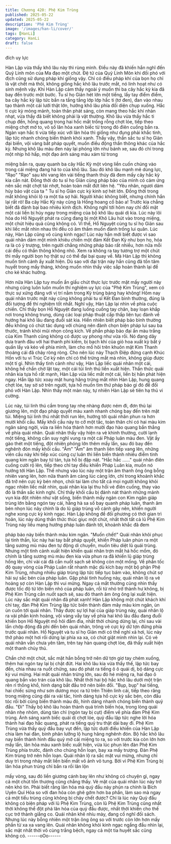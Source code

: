 ```yaml
---
title: Chương 420: Phệ Kim Trùng
published: 2025-05-22
updated: 2025-05-22
description: 'Phệ Kim Trùng'
image: '/images/han-li/cover/'
tags: [HanLi]
category: HanLi
draft: false
---
```


đích uy lực

Hàn Lập vừa thấy khô lâu này thì rùng mình. Điều này đã khiến
hắn nghĩ đến Quỷ Linh môn của Ma đạo một chút.
Đệ tử của Quỷ Linh Môn khi đối phó với địch cũng sử dụng pháp
khí giống vậy. Chỉ có điều pháp khí của bọn họ chỉ là vật chết mà
thôi, không giống hắc khô lâu trước mắt, nó linh hoạt như có sinh
mệnh vậy.
Khi Hàn Lập cảm thấy ngoài ý muốn thì ba cây hắc kỳ kia đã bay
đến trước một bước.
Tu sĩ họ Giản hét lớn một tiếng, lấy tay điểm điểm, ba cây hắc kỳ
lập tức bắn ra tầng tầng lớp lớp hắc ti (tơ đen), đan vào nhau tạo
thành một cái lưới thật lớn, hướng khô lâu phía đối diện chụp
xuống.
Hắc ti cực kỳ mỏng mảnh, toàn thân phát sáng, còn mang theo
hắc khí nhàn nhạt, vừa thấy đã biết không phải là vật thường.
Khô lâu vừa thấy hắc ti chụp đến, hồng quang trong hai hốc mắt
trống rỗng chợt lóe, tiếp theo miệng chợt mở to, vô số lân hỏa
xanh biếc từ trong đó điên cuồng bắn ra.
Ngàn vạn hắc ti vừa tiếp xúc với lân hỏa thì giống như đụng phải
khắc tinh, lập tức nhanh chóng biến thành khói xanh.
Thấy vậy, thần sắc tu sĩ họ Giản đại biến, vội vàng bắt pháp
quyết, muốn điều động thần thông khác của hắc kỳ.
Nhưng khô lâu màu đen này lại phóng lớn như bánh xe, sau đó
chỉ trong một nhịp hô hấp, một đạo ánh sáng màu xám từ trong

miệng bắn ra, quay quanh ba cây Hắc Kỳ một vòng liền cuốn
chúng vào trong cái miệng đang há to của khô lâu.
Sau đó khô lâu mạnh mẽ dùng lực, "Rạo" "Rạo" sau khi vang lên
vài tiếng thanh thúy đã đem mấy cây hắc kỳ kia cắn nát. Đồng
thời do tu sĩ họ Giản cùng pháp bảo của mình có cảm ứng nên
sắc mặt chợt tái nhợt, hoàn toàn mất đứt liên hệ.
"Yêu nhân, ngươi dám hủy bảo vật của ta " Tu sĩ họ Giản cực kỳ
kinh sợ hét lớn. Đồng thời trong mắt không khỏi lộ ra một tia sợ
hãi.
Người khác không biết, nhưng chính hắn lại rất rõ!
Ba cây Hắc Kỳ này cũng là Hồng hoang cổ bảo a! Trước kia
chẳng biết đã đánh bại bao nhiêu kình địch. Không nghĩ tới hôm
nay chỉ đối mặt một cái liền bị hủy ngay trong miệng của bộ khô
lâu quái dị kia.
Lúc này lôi hỏa do Hồ Nguyệt phát ra cũng đang bị một Khô Lâu
hút vào trong miệng, một chút hiệu quả cũng không có.
Vì thế, Hồ Nguyệt cùng tu sĩ họ Giản sau khi liếc mắt nhìn nhau
thì đều có âm thầm muốn đánh trống lui quân.
Lúc này, Hàn Lập cũng vô cùng kinh ngạc!
Lúc này hắn mới biết được vì sao quái nhân dám một mình khiêu
chiến một đám Kết Đan Kỳ như bọn họ, hóa ra là có ỷ trượng,
trên người chẳng những pháp bảo rất nhiều, hơn nữa mỗi cái đều
có thần thông không nhỏ.
Xem ra không ra tay tương trợ một chút thì mấy người bọn họ
thật sự có thể đại bại quay về.
Mà Hàn Lập thì không muốn tình cảnh ấy xuất hiện.
Dù sao với đại trận này hắn cũng đã tốn tâm huyết trong mấy
tháng, không muốn nhìn thấy việc sắp hoàn thành lại để cho kẻ
khác hưởng.

Hơn nữa Hàn Lập tuy muốn ẩn giấu chút thực lực trước mặt mấy
người này nhưng cũng luôn luôn muốn thí nghiệm uy lực của
"Phệ Kim Trùng", xem có thực sự xứng đáng với vị trí nằm trong
Kỳ trùng bảng hay không!
Hôm nay quái nhân trước mặt này cũng không phải tu sĩ Kết Đan
bình thường, đúng là đối tượng để thí nghiệm tốt nhất.
Nghĩ vậy, Hàn Lập lại nhìn về phía cuộc chiến.
Chỉ thấy bọn Hồ Nguyệt đang luống cuống tay chân, bay loạn
khắp nơi trong không trung, dùng các loại pháp thuật cấp thấp
liên tục đánh về hướng hai khô lâu đang đuổi sát kia. Hiển nhiên
biết pháp bảo bình thường đều không có chút tác dụng với chúng
nên đành chọn biện pháp lui sau ba thước, tránh khỏi mũi nhọn
công kích.
Về phần pháp bảo đại ấn màu trắng của Kim Thanh cũng không
có được uy phong như vừa rồi.
Nó đang dây dưa tranh đâu với hai thanh phi kiếm, bị bạch khí
của giỏ hoa xuất kỳ bất ý quấn lấy và kéo về phía mình, làm cho
mồ hôi trên khuôn mặt Kim Thanh thoáng cái đã chảy ròng ròng.
Cho nên lúc này Thạch Điệp đứng cạnh Khúc Hồn với tu vi Trúc
Cơ kỳ nên chỉ có thể trừng mắt mà nhìn, không giúp được một tí
gì.
Nhìn thấy tình cảnh như vậy, Hàn Lập liếc quái nhân một cái,
không hề chần chờ lật tay, một cái túi linh thú liền xuất hiện.
Thần thức quái nhân kia tựa hồ rất mạnh, Hàn Lập vừa liếc mắt
một cái, liền bị hắn phát hiện ngay.
Hắn lập tức xoay mặt hung hăng trừng mắt nhìn Hàn Lập, hung
quang chợt lóe, tay sờ sờ trên người, tựa hồ muốn tìm thứ pháp
bảo gì đó để đối phó với Hàn Lập.
Nhìn thấy một màn này, tự nhiên Hàn Lập sẽ tiên hạ thủ vi cường.

Lúc này, túi linh thú cầm trong tay nhẹ nhàng được ném đi, đơn
thủ lại giương lên, một đạo pháp quyết màu xanh nhanh chóng
bay đến trên mặt túi.
Miệng túi linh thú nhất thời run lên, hướng tới quái nhân phun ra
hơn mười khối cầu.
Mấy khối cầu này to cỡ một tấc, toàn thân chỉ có hai màu kim
ngân sáng ngời, vừa ra liền hóa thành hơn mười đạo hào quang
bắn thẳng về phía quái nhân.
Quái nhân thấy vậy hiện ra vẻ khinh thường, cười lạnh một tiếng,
không cần suy nghĩ vung ra một cái Pháp luân màu đen.
Vật ấy gào thét một tiếng, đột nhiên phóng lớn thêm mấy lần, sau
đó bay đến nghênh đón mấy khối cầu.
"Ầm" "Ầm" âm thanh liên tiếp vang lên, những viên cầu này khi
tiếp xúc cùng cự luân thì liền biến thành nhiều điểm tinh quang
kim ngân bay tứ tán, tựa hồ bị đập nát.
"Hắc hắc ……" quái nhân điên cuồng cười rộ lên, tiếp theo chỉ tay
điều khiển Pháp Luân kia, muốn nó hướng tới Hàn Lập.
Thế nhưng vào lúc này một trận âm thanh ông ông bỗng nhiên
vang lên, hơn nữa thanh âm càng lúc càng lớn, chỉ trong khoảnh
khắc đã trở nên cực kỳ bén nhọn, chói tai làm cho tất cả mọi
người không khỏi ngạc nhiên liếc mắt nhìn, quái nhân kia lại thu
hồi vẻ điên cuồng, thay vào đó là thần sắc kinh nghi.
Chỉ thấy khối cầu bị đánh nát thành những mảnh vụn kia đột
nhiên như vật sống, biến thành mấy ngàn con Kim ngân giáp
trùng lớn bằng ngón tay cái, hằng hà sa số bay quanh pháp luân,
thanh âm bén nhọn lúc nãy chính là do lũ giáp trùng vỗ cánh gây
nên, khiến người nghe xong cực kỳ kinh ngạc.
Hàn Lập không để đối phương có thời gian trì hoãn, lúc này dùng
thần thức thúc giục một chút, nhất thời tất cả lũ Phệ Kim Trùng
này liều mạng hướng pháp luân đánh tới, khoảnh khắc đã đem

pháp bảo này biến thành màu kim ngân.
"Muốn chết!"
Quái nhân khôi phục lại tinh thần, lúc này hai tay bắt pháp quyết,
khiến Pháp luân phún ra một tầng sương mù màu đen tự động di
chuyển, muốn tiêu diệt lũ quái trùng.
Nhưng một tình cảnh xuất hiện khiến quái nhân trợn mắt há hốc
mồm, đó chính là tầng sương mù màu đen kia vừa phun ra đã
khiến lũ giáp trùng hống lên, chỉ vài cái đã cắn nuốt sạch sẽ
không còn một mống.
Về phần tốc độ quay vòng của Pháp Luân rất nhanh mặc dù kích
bay một bộ phận Phệ Kim Trùng, nhưng nhiều giáp trùng lập tức
tiếp tục bám vào, không chút sợ hãi sự sắc bén của pháp luân.
Gặp phải tình huống này, quái nhân lộ ra vẻ hoảng sợ còn Hàn
Lập thì vui mừng.
Ngay cả mắt thường cũng nhìn thấy được tốc độ từ lớn biến nhỏ
của pháp luân, rồi từ nhỏ trở thành hư không, bị Phệ Kim Trùng
cắn nuốt sạch sẽ, sau đó thanh âm ông ông lại xuất hiện.
Lúc này sắc mặt quái nhân đã phát xanh!
Hàn Lập không một chút khách khí chỉ tay, đàn Phệ Kim Trùng lập
tức biến thành đám mây màu kim ngân, ùn ùn cuốn tới quái nhân.
Thấy được sự lợi hại của giáp trùng này, quái nhân lộ ra vài phần
kinh hoảng, vội vàng vẫy tay về phía hai khô lâu đầu đang đuổi
khiến bọn Hồ Nguyệt mồ hôi đầm đìa, nhất thời chúng dừng lại,
chỉ sau vài lần chớp động đã phi đến bên quái nhân, trông vẻ cực
kỳ dữ tợn đứng phía trước quái nhân.
Hồ Nguyệt và tu sĩ họ Giản mới có thể nghỉ xả hơi, lúc này thở
phào một hơi rồi dừng lại phía xa xa, có chút giật mình nhìn lại.
Có vẻ quái nhân vẫn chưa yên tâm, trên tay hàn quang chợt lóe,
đã thấy xuất hiện một thanh chủy thủ.

Chần chờ một chút, sắc mặt hắn bỗng trở nên dữ tợn giơ tay
chém xuống, thêm hai ngón tay lại bị chặt đứt.
Hai khô lâu kia vừa thấy thế, lập tức bay đến, chia nhau ra nuốt
chửng, sau đó phát ra tiếng ô ô quái dị, bộ dáng cực kỳ vui mừng.
Hai mắt quái nhân trừng lớn, sau đó hé miệng ra, hai đạo ô quang
bắn vào trán của khô lâu.
Nhất thời hai bộ hắc khô lâu dưới một trận rên rỉ thống khổ, hình
dạng bắt đầu trở nên biến đổi.
"Bụp, bụp" hai tiếng, hai chiếc sừng như sơn dương mọc ra từ
trên Thiên linh cái, tiếp theo răng trong miệng cũng dài ra vài tấc,
hình dáng tựa hồ cực kỳ sắc bén, còn đầu tóc rối bời cũng biến
thành màu đỏ, hình dáng nhanh chóng biến thành quỷ đầu.
"Đi" Thấy bộ khô lâu hoàn thành quá trình biến hóa, trong lòng
quái nhân nhẹ nhõm, dùng tàn chỉ (ngón tay bị cụt) điểm về phía
đám Phệ Kim trùng.
Ánh sáng xanh biếc quái dị chợt lóe, quỷ đầu lập tức nghe lời hóa
thành hai đạo hắc quang, phát ra tiếng quỷ tru thật dài bay đi.
Phệ Kim Trùng vừa thấy quỷ đầu bay vụt đến, lập tức dưới điều
khiển của Hàn Lập chia làm hai đàn, binh phân lưỡng lộ hung
hăng nghênh đón.
Bộ hắc khô lâu nay biến thành hình đầu quỷ mở cái miệng to ra,
so với trước kia còn lớn hơn mấy lần, lân hỏa màu xanh biếc xuất
hiện, vừa lúc phun lên đàn Phệ Kim Trùng phía trước, đánh cho
chúng hỗn loạn, bay xa mấy trượng.
Đàn Phệ Kim trùng trở nên hỗn loạn.
Quái nhân lộ ra sắc mặt vui mừng, nhưng chỉ duy trì trong nháy
mắt liền biến mất vô ảnh vô tung.
Bởi vì Phệ Kim Trùng bị lân hỏa phun trúng chỉ bắn ra rồi lăn lộn

mấy vòng, sau đó liền giương cánh bay lên như không có chuyện
gì, ngay cả một chút tổn thương cũng chẳng thấy.
Vẻ mặt của quái nhân lúc này trở nên khó tin.
Phải biết rằng lân hỏa mà quỷ đầu này phún ra chính là Bích
Uyên Quỉ Hỏa so với đan hỏa còn ghê gớm hơn ba phần, làm sao
mà ngay cả một tiểu trùng cũng không bị cháy chết được?
Chỉ là lúc này Quỷ đầu không có biện pháp với lũ Phệ Kim Trùng,
còn lũ Phệ Kim Trùng cũng nhất thời không thể đột phá lân hỏa
của quỷ đầu được, nhất thời khiến cho thế cục trở thành giằng co.
Quái nhân khẽ nhíu mày, đang cố nghĩ đối sách.
Nhưng lúc này bỗng nhiên một trận ông ông so với trước còn lớn
hơn mấy phần từ xa xa vang lên.
Quái nhân không khỏi kinh ngạc ngẩng đầu nhìn lại, sắc mặt nhất
thời vô cùng trắng bệch, ngay cả một tia huyết sắc cũng không
có.
------oOo------
